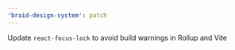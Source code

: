 ```yaml
---
'braid-design-system': patch
---
```


Update `react-focus-lock` to avoid build warnings in Rollup and Vite
